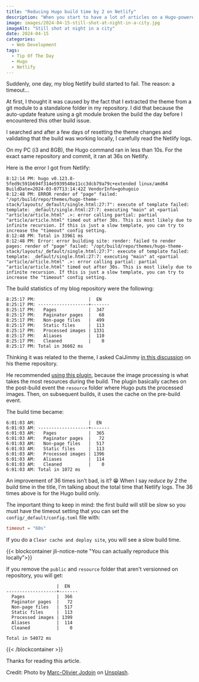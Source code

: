 ```yaml
---
title: "Reducing Hugo build time by 2 on Netlify"
description: "When you start to have a lot of articles on a Hugo-powered website, the number of images processed can slow down the generation to reach the default timeout. Though you can increase it, this is not enough to avoid overconsuming build minutes on Netlify."
image: images/2024-04-15-still-shot-at-night-in-a-city.jpg
imageAlt: "Still shot at night in a city"
date: 2024-04-15
categories:
  - Web Development
tags:
  - Tip Of The Day
  - Hugo
  - Netlify
---
```


Suddenly, one day, my blog Netlify build started to fail. The reason: a timeout…

At first, I thought it was caused by the fact that I extracted the theme from a git module to a standalone folder in my repository. I did that because the auto-update feature using a git module broken the build the day before I encountered this other build issue.

I searched and after a few days of resetting the theme changes and validating that the build was working locally, I carefully read the Netlify logs.

On my PC (i3 and 8GB), the Hugo command ran in less than 10s.
For the exact same repository and commit, it ran at 36s on Netlify.

Here is the error I got from Netlify:

```log
8:12:14 PM: hugo v0.123.8-5fed9c591b694f314e5939548e11cc3dcb79a79c+extended linux/amd64 BuildDate=2024-03-07T13:14:42Z VendorInfo=gohugoio
8:12:48 PM: ERROR render of "page" failed: "/opt/build/repo/themes/hugo-theme-stack/layouts/_default/single.html:27:7": execute of template failed: template: _default/single.html:27:7: executing "main" at <partial "article/article.html" .>: error calling partial: partial "article/article.html" timed out after 30s. This is most likely due to infinite recursion. If this is just a slow template, you can try to increase the "timeout" config setting.
8:12:48 PM: Total in 33961 ms
8:12:48 PM: Error: error building site: render: failed to render pages: render of "page" failed: "/opt/build/repo/themes/hugo-theme-stack/layouts/_default/single.html:27:7": execute of template failed: template: _default/single.html:27:7: executing "main" at <partial "article/article.html" .>: error calling partial: partial "article/article.html" timed out after 30s. This is most likely due to infinite recursion. If this is just a slow template, you can try to increase the "timeout" config setting.
```

The build statistics of my blog repository were the following:

```log
8:25:17 PM:                    |  EN
8:25:17 PM: -------------------+-------
8:25:17 PM:   Pages            |  347
8:25:17 PM:   Paginator pages  |   68
8:25:17 PM:   Non-page files   |  499
8:25:17 PM:   Static files     |  113
8:25:17 PM:   Processed images | 1331
8:25:17 PM:   Aliases          |  110
8:25:17 PM:   Cleaned          |    0
8:25:17 PM: Total in 36602 ms
```

Thinking it was related to the theme, I asked CaiJimmy [in this discussion](https://github.com/CaiJimmy/hugo-theme-stack/discussions/975) on his theme repository.

He recommended [using this plugin](https://github.com/cdeleeuwe/netlify-plugin-hugo-cache-resources#readme), because the image processing is what takes the most resources during the build. The plugin basically caches on the post-build event the `resource` folder where Hugo puts the processed images. Then, on subsequent builds, it uses the cache on the pre-build event.

The build time became:

```log
6:01:03 AM:                    |  EN
6:01:03 AM: -------------------+-------
6:01:03 AM:   Pages            |  365
6:01:03 AM:   Paginator pages  |   72
6:01:03 AM:   Non-page files   |  517
6:01:03 AM:   Static files     |  113
6:01:03 AM:   Processed images | 1396
6:01:03 AM:   Aliases          |  114
6:01:03 AM:   Cleaned          |    0
6:01:03 AM: Total in 1072 ms
```

An improvement of 36 times isn’t bad, is it? 😁 When I say _reduce by 2_ the build time in the title, I'm talking about the total time that Netlify logs. The 36 times above is for the Hugo build only.

The important thing to keep in mind: the first build will still be slow so you must have the timeout setting that you can set the `config/_default/config.toml` file with:

```toml
timeout = "60s"
```

If you do a `Clear cache and deploy site`, you will see a slow build time.

{{< blockcontainer jli-notice-note "You can actually reproduce this locally">}}

If you remove the `public` and `resource` folder that aren't versionned on repository, you will get:

```log
                   |  EN
-------------------+-------
  Pages            |  366
  Paginator pages  |   72
  Non-page files   |  517
  Static files     |  113
  Processed images | 1399
  Aliases          |  114
  Cleaned          |    0

Total in 54072 ms
```

{{< /blockcontainer >}}

Thanks for reading this article.

Credit: Photo by [Marc-Olivier Jodoin](https://unsplash.com/@marcojodoin?utm_content=creditCopyText&utm_medium=referral&utm_source=unsplash) on [Unsplash](https://unsplash.com/photos/long-exposure-photography-of-road-and-cars-NqOInJ-ttqM?utm_content=creditCopyText&utm_medium=referral&utm_source=unsplash).
